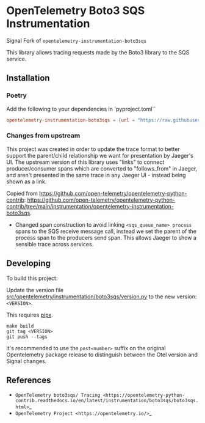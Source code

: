 # OpenTelemetry Boto3 SQS Instrumentation

Signal Fork of `opentelemetry-instrumentation-boto3sqs`

This library allows tracing requests made by the Boto3 library to the SQS service.

## Installation

### Poetry

Add the following to your dependencies in `pyproject.toml``

```toml
opentelemetry-instrumentation-boto3sqs = {url = "https://raw.githubusercontent.com/signal-ai/opentelemetry-instrumentation-boto3sqs/<VERSION>/dist/opentelemetry_instrumentation_boto3sqs-py3-none-any.whl"}
```

### Changes from upstream

This project was created in order to update the trace format to better support the parent/child relationship we want for presentation by Jaeger's UI. The upstream version of this library uses "links" to connect producer/consumer spans which are converted to "follows_from" in Jaeger, and aren't presented in the same trace in any Jaeger UI - instead being shown as a link.

Copied from <https://github.com/open-telemetry/opentelemetry-python-contrib>: <https://github.com/open-telemetry/opentelemetry-python-contrib/tree/main/instrumentation/opentelemetry-instrumentation-boto3sqs>.

- Changed span construction to avoid linking `<sqs_queue_name> process` spans to the SQS receive message call, instead we set the parent of the process span to the producers send span.
  This allows Jaeger to show a sensible trace across services.

## Developing

To build this project:

Update the version file [src/opentelemetry/instrumentation/boto3sqs/version.py](src/opentelemetry/instrumentation/boto3sqs/version.py) to the new version: `<VERSION>`.

This requires [pipx](https://pypa.github.io/pipx/installation/).

```shell
make build
git tag <VERSION>
git push --tags
```

it's recommended to use the `post<number>` suffix on the original Opentelemetry package release to distinguish between the Otel version and Signal changes.

## References

- `OpenTelemetry boto3sqs/ Tracing <https://opentelemetry-python-contrib.readthedocs.io/en/latest/instrumentation/boto3sqs/boto3sqs.html>`\_
- `OpenTelemetry Project <https://opentelemetry.io/>`\_
